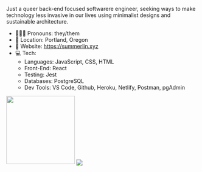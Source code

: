 Just a queer back-end focused softwarere engineer, seeking ways to make technology less invasive in our lives using minimalist designs and sustainable architecture.
- 👩🏻‍🎤 Pronouns: they/them
- 📍 Location: Portland, Oregon
- 🔭 Website: https://summerlin.xyz 
- 💻 Tech: 
    - Languages: JavaScript, CSS, HTML
    - Front-End: React
    - Testing: Jest
    - Databases: PostgreSQL
    - Dev Tools: VS Code, Github, Heroku, Netlify, Postman, pgAdmin 

<img height="180em" src="https://github-readme-stats.vercel.app/api?username=austin-summerlin&show_icons=true&&count_private=true&include_all_commits=true&theme=bear" />
<a href="https://github.com/austin-summerlin">
  <img align="center" src="https://github-readme-stats.anuraghazra1.vercel.app/api/top-langs/?username=austin-summerlin&layout=compact&theme=radical" />
</a>


<!--
**austin-summerlin/austin-summerlin** is a ✨ _special_ ✨ repository because its `README.md` (this file) appears on your GitHub profile.

Here are some ideas to get you started:

- 🔭 I’m currently working on ...
- 🌱 I’m currently learning ...
- 👯 I’m looking to collaborate on ...
- 🤔 I’m looking for help with ...
- 💬 Ask me about ...
- 📫 How to reach me: ...
- 😄 Pronouns: ...
- ⚡ Fun fact: ...
-->
